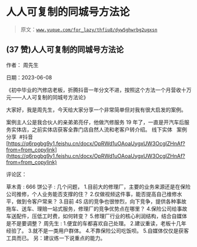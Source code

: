 # 人人可复制的同城号方法论

> 原文：[`www.yuque.com/for_lazy/thfiu8/dyw5ghwrbg2ugxsn`](https://www.yuque.com/for_lazy/thfiu8/dyw5ghwrbg2ugxsn)



## (37 赞)人人可复制的同城号方法论 

作者： 周先生 

日期：2023-06-08 

《初中毕业的汽修店老板，折腾抖音一年分文不进，按照这个方法一个月营收十万元——人人可复制的同城号方法论》 

大家好，我是周先生，今天给大家分享一个非常简单但对我有很大启发的案例。 

案例主人公是我合伙人的亲弟弟亮仔，他做汽修服务 19 年了，一直是开汽车后服务实体店，之前实体店获客全靠门店自然人流和老客户转介绍。 线下实体   案例分享  #抖音[https://q6rpgbg9y1.feishu.cn/docx/OpRWd1uOAoaUygxUW3OcgIZHnAf?from=from_copylink](https://q6rpgbg9y1.feishu.cn/docx/OpRWd1uOAoaUygxUW3OcgIZHnAf?from=from_copylink) 

评论区： 

草木青 : 666 饼公子 : 几个问题， 1.目前大的修理厂，主要的业务来源还是在保险公司推修，个人业务能否支撑的住？ 2.仅做视频这件事，能否提高自己维修水平，做到令客户常来？ 3.目前 4S 店的竞争也很惨烈，向下竞争，提供各种事故拖车、送车、理赔一站式服务，修理厂的竞争优势点在哪里？ 4.保险公司给事故车送配件，压低工时费，如何转变？ 5.修理厂行业的核心利润结构，结合自媒体是不是要调整？ 周先生 : 1.便宜的车都喜欢自己处理。 2.建议重读，老板十几年经验了。 3.就不是一类用户群体。 4.不靠保险公司吃饭呗。 5.自媒体仅仅是获客工具而已。 另：建议练一下说重点的能力。